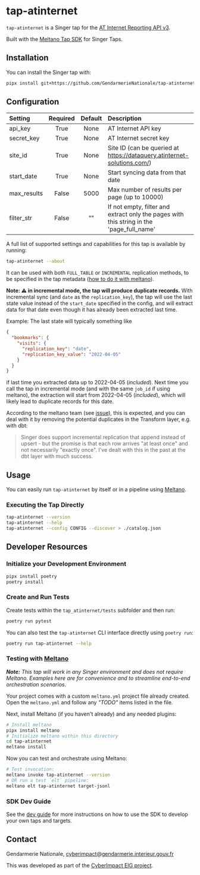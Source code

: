 # tap-atinternet

`tap-atinternet` is a Singer tap for the [AT Internet Reporting API v3](https://developers.atinternet-solutions.com/data-api-en/reporting-api-v3/getting-started/how-does-it-work).

Built with the [Meltano Tap SDK](https://sdk.meltano.com) for Singer Taps.

## Installation

You can install the Singer tap with:

```bash
pipx install git+https://github.com/GendarmerieNationale/tap-atinternet.git
```

## Configuration

| Setting     | Required | Default | Description                                                                              |
|:------------|:--------:|:-------:|:-----------------------------------------------------------------------------------------|
| api_key     |   True   |  None   | AT Internet API key                                                                      |
| secret_key  |   True   |  None   | AT Internet secret key                                                                   |
| site_id     |   True   |  None   | Site ID (can be queried at https://dataquery.atinternet-solutions.com/)                  |
| start_date  |   True   |  None   | Start syncing data from that date                                                        |
| max_results |  False   |  5000   | Max number of results per page (up to 10000)                                             |
| filter_str  |  False   |   ""    | If not empty, filter and extract only the pages with this string in the 'page_full_name' |

A full list of supported settings and capabilities for this tap is available by running:

```bash
tap-atinternet --about
```

It can be used with both `FULL_TABLE` or `INCREMENTAL` replication methods, to be specified in the tap metadata 
([how to do it with meltano](https://docs.meltano.com/concepts/plugins#metadata-extra)).

**Note: ⚠️ in incremental mode, the tap will produce duplicate records.**
With incremental sync (and `date` as the `replication_key`), the tap will use the last state value instead of the 
`start_date` specified in the config, and will extract data for that date even though it has already been extracted last time.

Example:
The last state will typically something like 
```json
{
  "bookmarks": {
    "visits": {
      "replication_key": "date",
      "replication_key_value": "2022-04-05"
    }
  }
}
```
if last time you extracted data up to 2022-04-05 (_included_). Next time you call the tap in incremental mode 
(and with the same `job_id` if using meltano), the extraction will start from 2022-04-05 (_included_), which will 
likely lead to duplicate records for this date.

According to the meltano team (see [issue](https://gitlab.com/meltano/meltano/-/issues/2504)), 
this is expected, and you can deal with it by removing the potential duplicates in the Transform layer, e.g. with dbt:
> Singer does support incremental replication that append instead of upsert - but the promise is that each
> row arrives "at least once" and not necessarily "exactly once".
> I've dealt with this in the past at the dbt layer with much success.

## Usage

You can easily run `tap-atinternet` by itself or in a pipeline using [Meltano](https://meltano.com/).

### Executing the Tap Directly

```bash
tap-atinternet --version
tap-atinternet --help
tap-atinternet --config CONFIG --discover > ./catalog.json
```

## Developer Resources

### Initialize your Development Environment

```bash
pipx install poetry
poetry install
```

### Create and Run Tests

Create tests within the `tap_atinternet/tests` subfolder and
  then run:

```bash
poetry run pytest
```

You can also test the `tap-atinternet` CLI interface directly using `poetry run`:

```bash
poetry run tap-atinternet --help
```

### Testing with [Meltano](https://www.meltano.com)

_**Note:** This tap will work in any Singer environment and does not require Meltano.
Examples here are for convenience and to streamline end-to-end orchestration scenarios._

Your project comes with a custom `meltano.yml` project file already created. Open the `meltano.yml` and follow any _"TODO"_ items listed in
the file.

Next, install Meltano (if you haven't already) and any needed plugins:

```bash
# Install meltano
pipx install meltano
# Initialize meltano within this directory
cd tap-atinternet
meltano install
```

Now you can test and orchestrate using Meltano:

```bash
# Test invocation:
meltano invoke tap-atinternet --version
# OR run a test `elt` pipeline:
meltano elt tap-atinternet target-jsonl
```

### SDK Dev Guide

See the [dev guide](https://sdk.meltano.com/en/latest/dev_guide.html) for more instructions on how to use the SDK to 
develop your own taps and targets.


## Contact
Gendarmerie Nationale, cyberimpact@gendarmerie.interieur.gouv.fr

This was developed as part of the [CyberImpact EIG project](https://eig.etalab.gouv.fr/defis/cyberimp-ct/).
